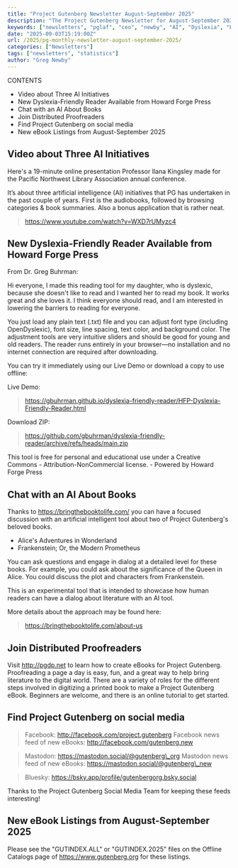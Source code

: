 ```yaml
---
title: "Project Gutenberg Newsletter August-September 2025"
description: "The Project Gutenberg Newsletter for August-September 2025"
keywords: ["newsletters", "pglaf", "ceo", "newby", "AI", "Dyslexia", "LLM"]
date: "2025-09-03T15:19:00Z"
url: /2025/pg-monthly-newsletter-august-september-2025/
categories: ["Newsletters"]
tags: ["newsletters", "statistics"]
author: "Greg Newby"
---
```


CONTENTS

* Video about Three AI Initiatives
* New Dyslexia-Friendly Reader Available from Howard Forge Press
* Chat with an AI About Books
* Join Distributed Proofreaders
* Find Project Gutenberg on social media
* New eBook Listings from August-September 2025


##  Video about Three AI Initiatives

Here's a 19-minute online presentation Professor Ilana Kingsley made for the Pacific Northwest Library Association annual conference.

It’s about three artificial intelligence (AI) initiatives that PG has undertaken in the past couple of years. First is the audiobooks, followed by browsing categories & book summaries. Also a bonus application that is rather neat.

> <https://www.youtube.com/watch?v=WXD7rUMyzc4>


## New Dyslexia-Friendly Reader Available from Howard Forge Press

From Dr. Greg Buhrman:

Hi everyone, I made this reading tool for my daughter, who is dyslexic, because she doesn't like to read and I wanted her to read my book. It works great and she loves it. I think everyone should read, and I am interested in lowering the barriers to reading for everyone.

You just load any plain text (.txt) file and you can adjust font type (including OpenDyslexic), font size, line spacing, text color, and background color. The adjustment tools are very intuitive sliders and should be good for young and old readers. The reader runs entirely in your browser—no installation and no internet connection are required after downloading.

You can try it immediately using our Live Demo or download a copy to use offline:

Live Demo:

> <https://gbuhrman.github.io/dyslexia-friendly-reader/HFP-Dyslexia-Friendly-Reader.html>

Download ZIP:

> <https://github.com/gbuhrman/dyslexia-friendly-reader/archive/refs/heads/main.zip>

This tool is free for personal and educational use under a Creative Commons - Attribution-NonCommercial license. - Powered by Howard Forge Press

## Chat with an AI About Books

Thanks to https://bringthebooktolife.com/ you can have a focused discussion with an artificial intelligent tool about two of Project Gutenberg's beloved books.

* Alice's Adventures in Wonderland
* Frankenstein; Or, the Modern Prometheus

You can ask questions and engage in dialog at a detailed level for these books. For example, you could ask about the significance of the Queen in Alice. You could discuss the plot and characters from Frankenstein.

This is an experimental tool that is intended to showcase how human readers can have a dialog about literature with an AI tool.

More details about the approach may be found here:

> <https://bringthebooktolife.com/about-us>

## Join Distributed Proofreaders

Visit <http://pgdp.net> to learn how to create eBooks for Project Gutenberg. Proofreading a page a day is easy, fun, and a great way to help bring literature to the digital world. There are a variety of roles for the different steps involved in digitizing a printed book to make a Project Gutenberg eBook. Beginners are welcome, and there is an online tutorial to get started.

## Find Project Gutenberg on social media

> Facebook: <http://facebook.com/project.gutenberg>
> Facebook news feed of new eBooks: <http://facebook.com/gutenberg.new>

> Mastodon: <https://mastodon.social/@gutenberg\_org>
> Mastodon news feed of new eBooks: <https://mastodon.social/@gutenberg\_new>

> Bluesky: <https://bsky.app/profile/gutenbergorg.bsky.social>

Thanks to the Project Gutenberg Social Media Team for keeping these feeds interesting!

## New eBook Listings from August-September 2025

Please see the "GUTINDEX.ALL" or "GUTINDEX.2025" files on the Offline Catalogs page of <https://www.gutenberg.org> for these listings.
